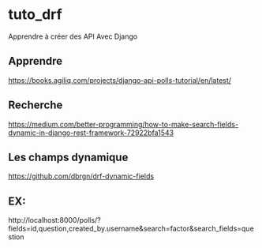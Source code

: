# tuto_drf
Apprendre à créer des API Avec Django


## Apprendre

https://books.agiliq.com/projects/django-api-polls-tutorial/en/latest/


## Recherche

https://medium.com/better-programming/how-to-make-search-fields-dynamic-in-django-rest-framework-72922bfa1543


## Les champs dynamique

https://github.com/dbrgn/drf-dynamic-fields



## EX:

http://localhost:8000/polls/?fields=id,question,created_by.username&search=factor&search_fields=question
